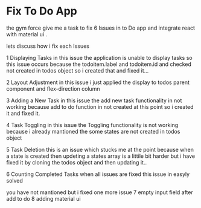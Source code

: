 # Fix To Do App
the gym force give me a task to fix 6 Issues in to Do app and integrate react with material ui .

lets discuss how i fix each Issues

1 Displaying Tasks
in this issue the application is unable to display tasks so this issue occurs because the todoitem.label and todoitem.id and checked not created in todos object so i created that and fixed it...

2 Layout Adjustment
in this issue i just applied the display to todos parent component and flex-direction column

3 Adding a New Task
in this issue the add new task functionality in not working because add to do function in not created at this point so i created it and fixed it.

4 Task Toggling
in this issue the Toggling functionality is not working because i already mantioned the some states are not created in todos object

5 Task Deletion
this is an issue which stucks me at the point because when a state is created then updeting a states array is a littile bit harder but i have fixed it by cloning the todos object and then updating it..

6 Counting Completed Tasks
when all issues are fixed this issue in easyly solved

you have not mantioned but i fixed one more issue
7 empty input field after add to do
8 adding material ui
